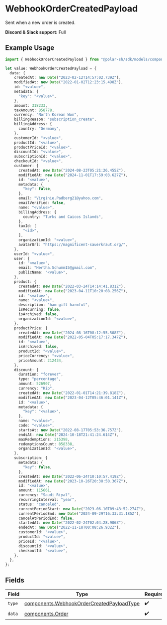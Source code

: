 # WebhookOrderCreatedPayload

Sent when a new order is created.

**Discord & Slack support:** Full

## Example Usage

```typescript
import { WebhookOrderCreatedPayload } from "@polar-sh/sdk/models/components";

let value: WebhookOrderCreatedPayload = {
  data: {
    createdAt: new Date("2023-02-12T14:57:02.739Z"),
    modifiedAt: new Date("2022-01-02T12:23:15.498Z"),
    id: "<value>",
    metadata: {
      "key": "<value>",
    },
    amount: 318233,
    taxAmount: 858778,
    currency: "North Korean Won",
    billingReason: "subscription_create",
    billingAddress: {
      country: "Germany",
    },
    customerId: "<value>",
    productId: "<value>",
    productPriceId: "<value>",
    discountId: "<value>",
    subscriptionId: "<value>",
    checkoutId: "<value>",
    customer: {
      createdAt: new Date("2024-08-23T05:21:26.455Z"),
      modifiedAt: new Date("2024-11-01T17:59:03.627Z"),
      id: "<value>",
      metadata: {
        "key": false,
      },
      email: "Virginie.Padberg21@yahoo.com",
      emailVerified: false,
      name: "<value>",
      billingAddress: {
        country: "Turks and Caicos Islands",
      },
      taxId: [
        "<id>",
      ],
      organizationId: "<value>",
      avatarUrl: "https://magnificent-sauerkraut.org/",
    },
    userId: "<value>",
    user: {
      id: "<value>",
      email: "Hertha.Schumm15@gmail.com",
      publicName: "<value>",
    },
    product: {
      createdAt: new Date("2022-03-24T14:14:41.831Z"),
      modifiedAt: new Date("2023-04-11T10:20:08.256Z"),
      id: "<value>",
      name: "<value>",
      description: "ham gift harmful",
      isRecurring: false,
      isArchived: false,
      organizationId: "<value>",
    },
    productPrice: {
      createdAt: new Date("2024-08-16T08:12:55.508Z"),
      modifiedAt: new Date("2022-05-04T05:17:17.347Z"),
      id: "<value>",
      isArchived: false,
      productId: "<value>",
      priceCurrency: "<value>",
      priceAmount: 212434,
    },
    discount: {
      duration: "forever",
      type: "percentage",
      amount: 526907,
      currency: "Kip",
      createdAt: new Date("2022-01-01T14:21:39.818Z"),
      modifiedAt: new Date("2023-04-12T05:46:01.141Z"),
      id: "<value>",
      metadata: {
        "key": "<value>",
      },
      name: "<value>",
      code: "<value>",
      startsAt: new Date("2022-08-17T05:53:36.757Z"),
      endsAt: new Date("2024-10-18T21:41:24.614Z"),
      maxRedemptions: 215398,
      redemptionsCount: 858338,
      organizationId: "<value>",
    },
    subscription: {
      metadata: {
        "key": false,
      },
      createdAt: new Date("2022-06-24T10:10:57.419Z"),
      modifiedAt: new Date("2023-10-26T20:38:50.367Z"),
      id: "<value>",
      amount: 115661,
      currency: "Saudi Riyal",
      recurringInterval: "year",
      status: "canceled",
      currentPeriodStart: new Date("2023-06-10T09:43:52.274Z"),
      currentPeriodEnd: new Date("2024-09-29T16:33:31.185Z"),
      cancelAtPeriodEnd: false,
      startedAt: new Date("2022-02-24T02:04:28.906Z"),
      endedAt: new Date("2022-11-18T00:08:26.932Z"),
      customerId: "<value>",
      productId: "<value>",
      priceId: "<value>",
      discountId: "<value>",
      checkoutId: "<value>",
    },
  },
};
```

## Fields

| Field                                                                                                  | Type                                                                                                   | Required                                                                                               | Description                                                                                            |
| ------------------------------------------------------------------------------------------------------ | ------------------------------------------------------------------------------------------------------ | ------------------------------------------------------------------------------------------------------ | ------------------------------------------------------------------------------------------------------ |
| `type`                                                                                                 | [components.WebhookOrderCreatedPayloadType](../../models/components/webhookordercreatedpayloadtype.md) | :heavy_check_mark:                                                                                     | N/A                                                                                                    |
| `data`                                                                                                 | [components.Order](../../models/components/order.md)                                                   | :heavy_check_mark:                                                                                     | N/A                                                                                                    |